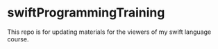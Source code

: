 # swiftProgrammingTraining
This repo is for updating materials for the viewers of my swift language course.
